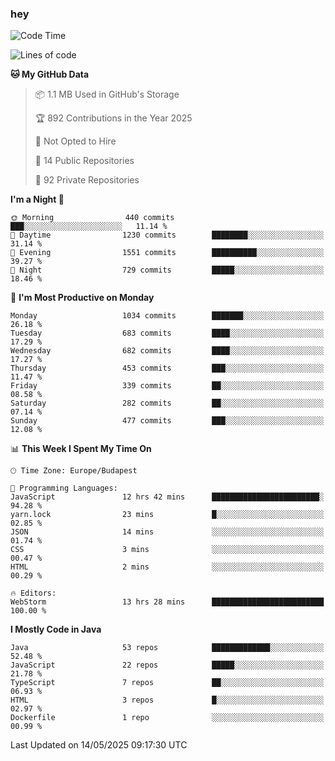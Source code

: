### hey

<!--START_SECTION:waka-->
![Code Time](http://img.shields.io/badge/Code%20Time-1%2C215%20hrs%2037%20mins-blue)

![Lines of code](https://img.shields.io/badge/From%20Hello%20World%20I%27ve%20Written-3.6%20million%20lines%20of%20code-blue)

**🐱 My GitHub Data** 

> 📦 1.1 MB Used in GitHub's Storage 
 > 
> 🏆 892 Contributions in the Year 2025
 > 
> 🚫 Not Opted to Hire
 > 
> 📜 14 Public Repositories 
 > 
> 🔑 92 Private Repositories 
 > 
**I'm a Night 🦉** 

```text
🌞 Morning                440 commits         ███░░░░░░░░░░░░░░░░░░░░░░   11.14 % 
🌆 Daytime                1230 commits        ████████░░░░░░░░░░░░░░░░░   31.14 % 
🌃 Evening                1551 commits        ██████████░░░░░░░░░░░░░░░   39.27 % 
🌙 Night                  729 commits         █████░░░░░░░░░░░░░░░░░░░░   18.46 % 
```
📅 **I'm Most Productive on Monday** 

```text
Monday                   1034 commits        ███████░░░░░░░░░░░░░░░░░░   26.18 % 
Tuesday                  683 commits         ████░░░░░░░░░░░░░░░░░░░░░   17.29 % 
Wednesday                682 commits         ████░░░░░░░░░░░░░░░░░░░░░   17.27 % 
Thursday                 453 commits         ███░░░░░░░░░░░░░░░░░░░░░░   11.47 % 
Friday                   339 commits         ██░░░░░░░░░░░░░░░░░░░░░░░   08.58 % 
Saturday                 282 commits         ██░░░░░░░░░░░░░░░░░░░░░░░   07.14 % 
Sunday                   477 commits         ███░░░░░░░░░░░░░░░░░░░░░░   12.08 % 
```


📊 **This Week I Spent My Time On** 

```text
🕑︎ Time Zone: Europe/Budapest

💬 Programming Languages: 
JavaScript               12 hrs 42 mins      ████████████████████████░   94.28 % 
yarn.lock                23 mins             █░░░░░░░░░░░░░░░░░░░░░░░░   02.85 % 
JSON                     14 mins             ░░░░░░░░░░░░░░░░░░░░░░░░░   01.74 % 
CSS                      3 mins              ░░░░░░░░░░░░░░░░░░░░░░░░░   00.47 % 
HTML                     2 mins              ░░░░░░░░░░░░░░░░░░░░░░░░░   00.29 % 

🔥 Editors: 
WebStorm                 13 hrs 28 mins      █████████████████████████   100.00 % 
```

**I Mostly Code in Java** 

```text
Java                     53 repos            █████████████░░░░░░░░░░░░   52.48 % 
JavaScript               22 repos            █████░░░░░░░░░░░░░░░░░░░░   21.78 % 
TypeScript               7 repos             ██░░░░░░░░░░░░░░░░░░░░░░░   06.93 % 
HTML                     3 repos             █░░░░░░░░░░░░░░░░░░░░░░░░   02.97 % 
Dockerfile               1 repo              ░░░░░░░░░░░░░░░░░░░░░░░░░   00.99 % 
```




 Last Updated on 14/05/2025 09:17:30 UTC
<!--END_SECTION:waka-->
